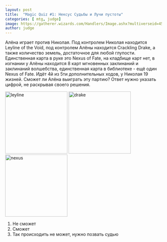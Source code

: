 ```yaml
---
layout: post
title:  "Magic Quiz #1: Нексус Судьбы и Лучи пустоты"
categories: [ mtg, judge]
image: https://gatherer.wizards.com/Handlers/Image.ashx?multiverseid=450525&type=card
author: judge
---
```


Алёна играет против Николая. Под контролем Николая находится Leyline of the Void, под контролем Алёны находится Crackling Drake, а также количество земель, достаточное для любой глупости. Единственная карта в руке это Nexus of Fate, на кладбище карт нет, в изгнании у Алёны находится 8 карт мгновенных заклинаний и заклинаний волшебства, единственная карта в библиотеке - ещё один Nexus of Fate. Идёт 4й из 5ти дополнительных ходов, у Николая 19 жизней. Сможет ли Алёна выиграть эту партию? Ответ нужно указать цифрой, не раскрывая своего решения.

<img src="https://media.wizards.com/2019/m20/ru_JfUgN6LLnC.png" alt="leyline" width="200"/> 
<img src="https://media.wizards.com/2018/grn/ru_tzvOTmpchE.png" alt="drake" width="200"/>
<img src="https://gatherer.wizards.com/Handlers/Image.ashx?multiverseid=450525&type=card" alt="nexus" width="200"/>


1. Не сможет
2. Сможет
3. Так происходить не может, нужно позвать судью
